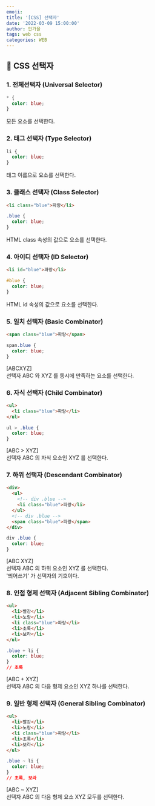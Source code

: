 ```yaml
---
emoji:
title: '[CSS] 선택자'
date: '2022-03-09 15:00:00'
author: 안가을
tags: web css
categories: WEB
---
```


## 💙 CSS 선택자

### 1. 전체선택자 (Universal Selector)

```css
* {
  color: blue;
}
```

모든 요소를 선택한다.

### 2. 태그 선택자 (Type Selector)

```css
li {
  color: blue;
}
```

태그 이름으로 요소를 선택한다.

### 3. 클래스 선택자 (Class Selector)

```html
<li class="blue">파랑</li>
```

```css
.blue {
  color: blue;
}
```

HTML class 속성의 값으로 요소를 선택한다.

### 4. 아이디 선택자 (ID Selector)

```html
<li id="blue">파랑</li>
```

```css
#blue {
  color: blue;
}
```

HTML id 속성의 값으로 요소를 선택한다.

### 5. 일치 선택자 (Basic Combinator)

```html
<span class="blue">파랑</span>
```

```css
span.blue {
  color: blue;
}
```

[ABCXYZ]<br />
선택자 ABC 와 XYZ 를 동시에 만족하는 요소를 선택한다.

### 6. 자식 선택자 (Child Combinator)

```html
<ul>
  <li class="blue">파랑</li>
</ul>
```

```css
ul > .blue {
  color: blue;
}
```

[ABC > XYZ]<br />
선택자 ABC 의 자식 요소인 XYZ 를 선택한다.

### 7. 하위 선택자 (Descendant Combinator)

```html
<div>
  <ul>
    <!-- div .blue -->
    <li class="blue">파랑</li>
  </ul>
  <!-- div .blue -->
  <span class="blue">파랑</span>
</div>
```

```css
div .blue {
  color: blue;
}
```

[ABC XYZ]<br />
선택자 ABC 의 하위 요소인 XYZ 를 선택한다.<br />
'띄어쓰기' 가 선택자의 기호이다.

### 8. 인접 형제 선택자 (Adjacent Sibling Combinator)

```html
<ul>
  <li>빨강</li>
  <li>노랑</li>
  <li class="blue">파랑</li>
  <li>초록</li>
  <li>보라</li>
</ul>
```

```css
.blue + li {
  color: blue;
}
// 초록
```

[ABC + XYZ]<br />
선택자 ABC 의 다음 형제 요소인 XYZ 하나를 선택한다.

### 9. 일반 형제 선택자 (General Sibling Combinator)

```html
<ul>
  <li>빨강</li>
  <li>노랑</li>
  <li class="blue">파랑</li>
  <li>초록</li>
  <li>보라</li>
</ul>
```

```css
.blue ~ li {
  color: blue;
}
// 초록, 보라
```

[ABC ~ XYZ]<br />
선택자 ABC 의 다음 형제 요소 XYZ 모두를 선택한다.

```toc

```
